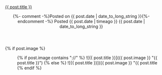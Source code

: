 <div class="post column is-half">
    <article class="panel is-primary">
        <p class="panel-heading">
            <a href="{{ post.url | relative_url }}">{{ post.title }}</a>
        </p>
        <header class="panel-block is-active" style="flex-direction: column;">
            <div class="subtitle is-6">
                {%- comment -%}Posted on {{ post.date | date_to_long_string }}{%- endcomment -%}
                Posted <span class="tooltip">{{ post.date | timeago }}
                    <span class="tooltiptext">{{ post.date | date_to_long_string }}</span>
                </span>
            </div><!-- .entry-meta -->
        </header><!-- .entry-header -->
        {% if post.image %}
            <div class="card-image panel-block is-active" style="padding:0;margin:0;">
                <figure class="image is-16by9" style="height: 100%;width: 100%;">
                    {% if post.image contains "://" %}
                        ![{{ post.title }}]({{ post.image }} "{{ post.title }}")
                    {% else %}
                        ![{{ post.title }}]({{ post.image }} "{{ post.title }}")
                    {% endif %}
                </figure>
            </div>
        {% endif %}
        <div class="panel-block is-active entry-content">
            <span>{{ post.excerpt }}&nbsp;&mdash;&nbsp;<a href="{{ post.url | relative_url }}">Read&nbsp;more&nbsp;&raquo;</a></span>
        </div>
        {% if post.tags %}
            <div class="panel-block is-active content entry-footer">
                <small>Tagged: 
                    {% for tag in post.tags %}
                        <a href="#{{ tag | slugify }}"> {{ tag }} </a>
                    {% endfor %}
                </small>
            </div><!-- .entry-footer -->
        {% endif %}
    </article>
</div>